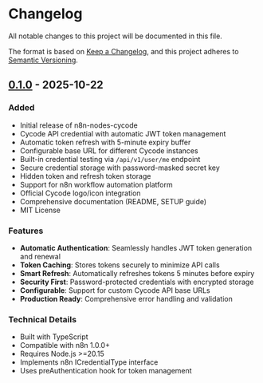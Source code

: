 # Changelog

All notable changes to this project will be documented in this file.

The format is based on [Keep a Changelog](https://keepachangelog.com/en/1.0.0/),
and this project adheres to [Semantic Versioning](https://semver.org/spec/v2.0.0.html).

## [0.1.0] - 2025-10-22

### Added
- Initial release of n8n-nodes-cycode
- Cycode API credential with automatic JWT token management
- Automatic token refresh with 5-minute expiry buffer
- Configurable base URL for different Cycode instances
- Built-in credential testing via `/api/v1/user/me` endpoint
- Secure credential storage with password-masked secret key
- Hidden token and refresh token storage
- Support for n8n workflow automation platform
- Official Cycode logo/icon integration
- Comprehensive documentation (README, SETUP guide)
- MIT License

### Features
- **Automatic Authentication**: Seamlessly handles JWT token generation and renewal
- **Token Caching**: Stores tokens securely to minimize API calls
- **Smart Refresh**: Automatically refreshes tokens 5 minutes before expiry
- **Security First**: Password-protected credentials with encrypted storage
- **Configurable**: Support for custom Cycode API base URLs
- **Production Ready**: Comprehensive error handling and validation

### Technical Details
- Built with TypeScript
- Compatible with n8n 1.0.0+
- Requires Node.js >=20.15
- Implements n8n ICredentialType interface
- Uses preAuthentication hook for token management

[0.1.0]: https://github.com/YOUR_USERNAME/n8n-nodes-cycode/releases/tag/v0.1.0
